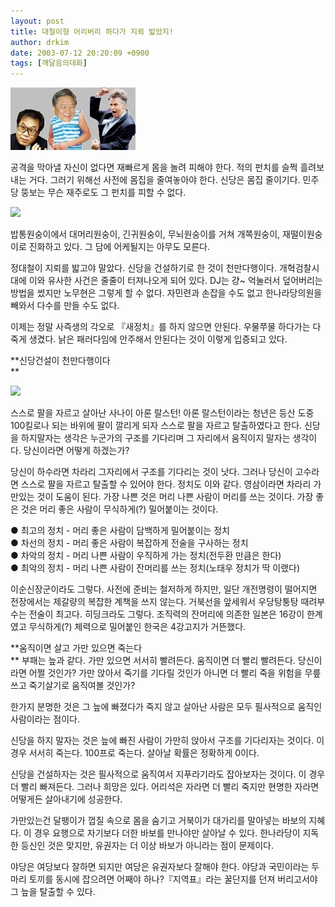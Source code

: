 ```yaml
---
layout: post
title: 대철이형 어리버리 하다가 지뢰 밟았지!
author: drkim
date: 2003-07-12 20:20:09 +0900
tags: [깨달음의대화]
---
```

![](.//files/attach/images/198/297/001/1058008809.jpg)  
  


공격을 막아낼 자신이 없다면 재빠르게 몸을 놀려 피해야 한다. 적의 펀치를 슬쩍 흘려보내는 거다. 그러기 위해선 사전에 몸집을 줄여놓아야 한다. 신당은 몸집 줄이기다. 민주당 뚱보는 무슨 재주로도 그 펀치를 피할 수 없다. 


  ![](http://drkimz.com/technote/board/board/upimg/1057833274.jpg)


  밥통원숭이에서 대머리원숭이, 긴귀원숭이, 무뇌원숭이를 거쳐 개쪽원숭이, 재떨이원숭이로 진화하고 있다. 그 담에 어케될지는 아무도 모른다.


정대철이 지뢰를 밟고야 말았다. 신당을 건설하기로 한 것이 천만다행이다. 개혁검찰시대에 이와 유사한 사건은 줄줄이 터져나오게 되어 있다. DJ는 걍~ 억눌러서 덮어버리는 방법을 썼지만 노무현은 그렇게 할 수 없다. 자민련과 손잡을 수도 없고 한나라당의원을 빼와서 다수를 만들 수도 없다. 

이제는 정말 사즉생의 각오로 『새정치』를 하지 않으면 안된다. 우물쭈물 하다가는 다죽게 생겼다. 낡은 패러다임에 안주해서 안된다는 것이 이렇게 입증되고 있다. 

**신당건설이 천만다행이다  
** 


  ![](http://drkimz.com/technote/board/private/upimg/1058006057.jpg)


  스스로 팔을 자르고 살아난 사나이 아론 랄스턴!
아론 랄스턴이라는 청년은 등산 도중 100킬로나 되는 바위에 팔이 깔리게 되자 스스로 팔을 자르고 탈출하였다고 한다. 신당을 하지말자는 생각은 누군가의 구조를 기다리며 그 자리에서 움직이지 말자는 생각이다. 당신이라면 어떻게 하겠는가?

당신이 하수라면 차라리 그자리에서 구조를 기다리는 것이 낫다. 그러나 당신이 고수라면 스스로 팔을 자르고 탈출할 수 있어야 한다. 정치도 이와 같다. 영삼이라면 차라리 가만있는 것이 도움이 된다. 가장 나쁜 것은 머리 나쁜 사람이 머리를 쓰는 것이다. 가장 좋은 것은 머리 좋은 사람이 무식하게(?) 밀어붙이는 것이다. 

● 최고의 정치 - 머리 좋은 사람이 담백하게 밀어붙이는 정치  
● 차선의 정치 - 머리 좋은 사람이 복잡하게 전술을 구사하는 정치  
● 차악의 정치 - 머리 나쁜 사람이 우직하게 가는 정치(전두환 만큼은 한다)   
● 최악의 정치 - 머리 나쁜 사람이 잔머리를 쓰는 정치(노태우 정치가 딱 이랬다)

이순신장군이라도 그렇다. 사전에 준비는 철저하게 하지만, 일단 개전명령이 떨어지면 전장에서는 제갈량의 복잡한 계책을 쓰지 않는다. 거북선을 앞세워서 우당탕퉁탕 때려부수는 전술이 최고다. 히딩크라도 그렇다. 조직력의 잔머리에 의존한 일본은 16강이 한계였고 무식하게(?) 체력으로 밀어붙인 한국은 4강고지가 거뜬했다. 

**움직이면 살고 가만 있으면 죽는다  
** 부패는 늪과 같다. 가만 있으면 서서히 빨려든다. 움직이면 더 빨리 빨려든다. 당신이라면 어쩔 것인가? 가만 앉아서 죽기를 기다릴 것인가 아니면 더 빨리 죽을 위험을 무릎쓰고 죽기살기로 움직여볼 것인가?

한가지 분명한 것은 그 늪에 빠졌다가 죽지 않고 살아난 사람은 모두 필사적으로 움직인 사람이라는 점이다. 

신당을 하지 말자는 것은 늪에 빠진 사람이 가만히 앉아서 구조를 기다리자는 것이다. 이 경우 서서히 죽는다. 100프로 죽는다. 살아날 확률은 정확하게 0이다. 

신당을 건설하자는 것은 필사적으로 움직여서 지푸라기라도 잡아보자는 것이다. 이 경우 더 빨리 빠져든다. 그러나 희망은 있다. 어리석은 자라면 더 빨리 죽지만 현명한 자라면 어떻게든 살아내기에 성공한다. 

가만있는건 달팽이가 껍질 속으로 몸을 숨기고 거북이가 대가리를 말아넣는 바보의 지혜다. 이 경우 요행으로 자기보다 더한 바보를 만나야만 살아날 수 있다. 한나라당이 지독한 등신인 것은 맞지만, 유권자는 더 이상 바보가 아니라는 점이 문제이다. 

야당은 여당보다 잘하면 되지만 여당은 유권자보다 잘해야 한다. 야당과 국민이라는 두 마리 토끼를 동시에 잡으려면 어째야 하나?『지역표』라는 꿀단지를 던져 버리고서야 그 늪을 탈출할 수 있다.